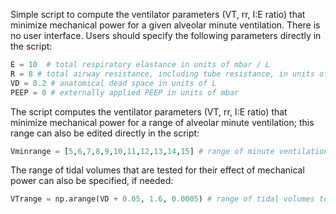 Simple script to compute the ventilator parameters (VT, rr, I:E ratio) that minimize mechanical power for a given alveolar minute ventilation. There is no user interface. Users should specify the following parameters directly in the script:

``` python
E = 10  # total respiratory elastance in units of mbar / L
R = 8 # total airway resistance, including tube resistance, in units of mbar / L / s
VD = 0.2 # anatomical dead space in units of L
PEEP = 0 # externally applied PEEP in units of mbar
```

The script computes the ventilator parameters (VT, rr, I:E ratio) that minimize mechanical power for a range of alveolar minute ventilation; this range can also be edited directly in the script: 

```python
Vminrange = [5,6,7,8,9,10,11,12,13,14,15] # range of minute ventilation to be explored
```
The range of tidal volumes that are tested for their effect of mechanical power can also be specified, if needed:
```python
VTrange = np.arange(VD + 0.05, 1.6, 0.0005) # range of tidal volumes to be explored
```
